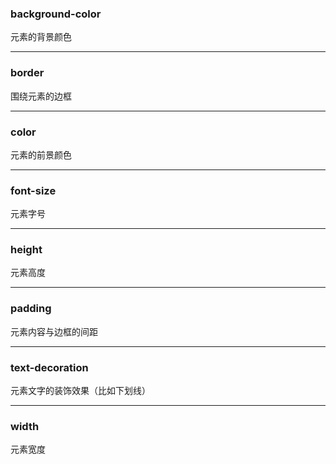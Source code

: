 ### background-color
元素的背景颜色

***
### border
围绕元素的边框

***
### color
元素的前景颜色

***
### font-size
元素字号

***
### height
元素高度

***
### padding
元素内容与边框的间距

***
### text-decoration
元素文字的装饰效果（比如下划线）

***
### width
元素宽度